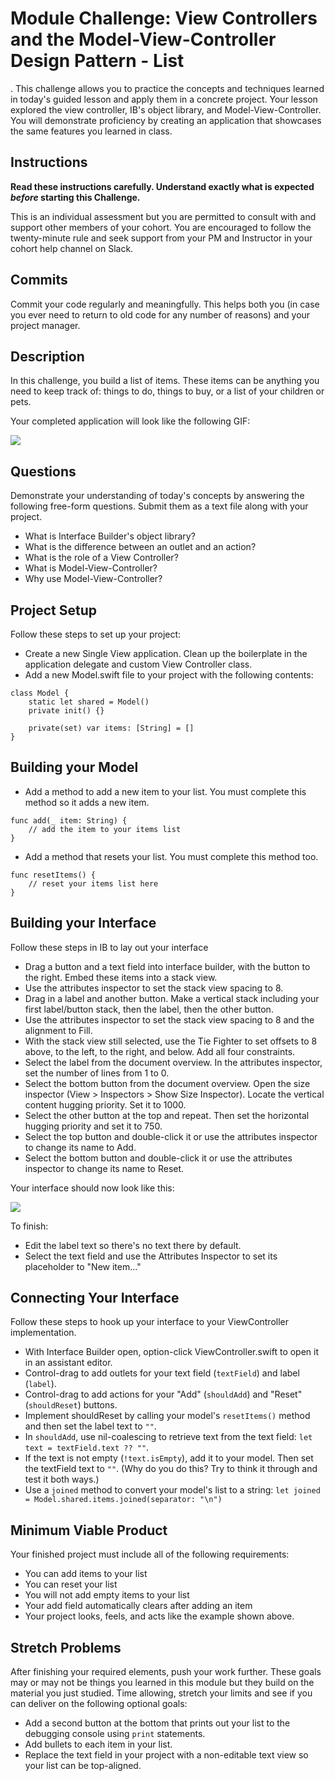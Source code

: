 # Module Challenge: View Controllers and the Model-View-Controller Design Pattern - List
.
This challenge allows you to practice the concepts and techniques learned in today's guided lesson and apply them in a concrete project. Your lesson explored the view controller, IB's object library, and Model-View-Controller. You will demonstrate proficiency by creating an application that showcases the same features you learned in class.

## Instructions

**Read these instructions carefully. Understand exactly what is expected _before_ starting this Challenge.**

This is an individual assessment but you are permitted to consult with and support other members of your cohort. You are encouraged to follow the twenty-minute rule and seek support from your PM and Instructor in your cohort help channel on Slack. 

## Commits

Commit your code regularly and meaningfully. This helps both you (in case you ever need to return to old code for any number of reasons) and your project manager.

## Description

In this challenge, you build a list of items. These items can be anything you need to keep track of: things to do, things to buy, or a list of your children or pets.

Your completed application will look like the following GIF:

![](Images/Finished.gif)

## Questions

Demonstrate your understanding of today's concepts by answering the following free-form questions. Submit them as a text file along with your project.

* What is Interface Builder's object library?
* What is the difference between an outlet and an action?
* What is the role of a View Controller?
* What is Model-View-Controller?
* Why use Model-View-Controller?


## Project Setup

Follow these steps to set up your project:

- Create a new Single View application. Clean up the boilerplate in the application delegate and custom View Controller class.
- Add a new Model.swift file to your project with the following contents:

```
class Model {
    static let shared = Model()
    private init() {}
    
    private(set) var items: [String] = []
}
```

## Building your Model

- Add a method to add a new item to your list. You must complete this method so it adds a new item.

```
func add(_ item: String) {
    // add the item to your items list
}
```

- Add a method that resets your list. You must complete this method too.

```
func resetItems() {
    // reset your items list here
} 
```

## Building your Interface

Follow these steps in IB to lay out your interface

- Drag a button and a text field into interface builder, with the button to the right. Embed these items into a stack view. 
- Use the attributes inspector to set the stack view spacing to 8.
- Drag in a label and another button. Make a vertical stack including your first label/button stack, then the label, then the other button.
- Use the attributes inspector to set the stack view spacing to 8 and the alignment to Fill.
- With the stack view still selected, use the Tie Fighter to set offsets to 8 above, to the left, to the right, and below. Add all four constraints.
- Select the label from the document overview. In the attributes inspector, set the number of lines from 1 to 0.
- Select the bottom button from the document overview. Open the size inspector (View > Inspectors > Show Size Inspector). Locate the vertical content hugging priority. Set it to 1000.
- Select the other button at the top and repeat. Then set the horizontal hugging priority and set it to 750.
- Select the top button and double-click it or use the attributes inspector to change its name to Add.
- Select the bottom button and double-click it or use the attributes inspector to change its name to Reset.

Your interface should now look like this:

![](Images/IBPreview.png)

To finish:

- Edit the label text so there's no text there by default.
- Select the text field and use the Attributes Inspector to set its placeholder to "New item..."

## Connecting Your Interface

Follow these steps to hook up your interface to your ViewController implementation.

- With Interface Builder open, option-click ViewController.swift to open it in an assistant editor.
- Control-drag to add outlets for your text field (`textField`) and label (`label`).
- Control-drag to add actions for your "Add" (`shouldAdd`) and "Reset" (`shouldReset`) buttons.
- Implement shouldReset by calling your model's `resetItems()` method and then set the label text to `""`.
- In `shouldAdd`, use nil-coalescing to retrieve text from the text field: `let text = textField.text ?? ""`.
- If the text is not empty (`!text.isEmpty`), add it to your model. Then set the textField text to `""`. (Why do you do this? Try to think it through and test it both ways.)
- Use a `joined` method to convert your model's list to a string: `let joined = Model.shared.items.joined(separator: "\n")`

## Minimum Viable Product

Your finished project must include all of the following requirements:

* You can add items to your list
* You can reset your list
* You will not add empty items to your list
* Your add field automatically clears after adding an item
* Your project looks, feels, and acts like the example shown above.

## Stretch Problems

After finishing your required elements, push your work further. These goals may or may not be things you learned in this module but they build on the material you just studied. Time allowing, stretch your limits and see if you can deliver on the following optional goals:

- Add a second button at the bottom that prints out your list to the debugging console using `print` statements.
- Add bullets to each item in your list.
- Replace the text field in your project with a non-editable text view so your list can be top-aligned.
